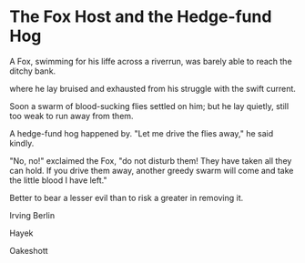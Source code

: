 # The Fox Host and the Hedge-fund Hog


A Fox, swimming for his liffe across a riverrun, was barely able to reach the ditchy bank.

where he lay bruised and exhausted from his struggle
with the swift current.

Soon a swarm of blood-sucking flies settled on him; but he lay quietly, still too weak to run
away from them.

A hedge-fund hog happened by. "Let me drive the flies away," he said kindly.

"No, no!" exclaimed the Fox, "do not disturb them! They have taken all they can hold. If you drive them away, another
greedy swarm will come and take the little blood I have left."

Better to bear a lesser evil than to risk a greater in removing it.




Irving Berlin

Hayek


Oakeshott



